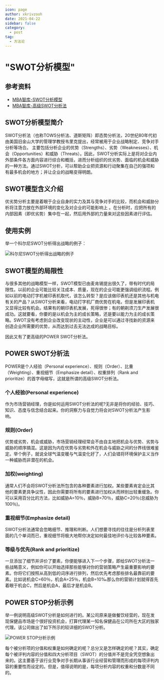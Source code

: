 ```yaml
---
icon: page
author: xkrivzooh
date: 2021-04-22
sidebar: false
category:
  - post
tag:
  - 方法论
---
```


# "SWOT分析模型"

## 参考资料

- [MBA智库-SWOT分析模型](https://wiki.mbalib.com/wiki/SWOT%E5%88%86%E6%9E%90%E6%A8%A1%E5%9E%8B)
- [MBA智库-高级SWOT分析法](https://wiki.mbalib.com/wiki/POWER_SWOT%E5%88%86%E6%9E%90%E6%B3%95)

## SWOT分析模型简介

SWOT分析法（也称TOWS分析法、道斯矩阵）即态势分析法，20世纪80年代初由美国旧金山大学的管理学教授韦里克提出，经常被用于企业战略制定、竞争对手分析等场合。
主要包括分析企业的优势（Strengths）、劣势（Weaknesses）、机会（Opportunities）和威胁（Threats）。因此，SWOT分析实际上是将对企业内外部条件各方面内容进行综合和概括，进而分析组织的优劣势、面临的机会和威胁的一种方法。通过SWOT分析，可以帮助企业把资源和行动聚集在自己的强项和有最多机会的地方；并让企业的战略变得明朗。

## SWOT模型含义介绍

优劣势分析主要是着眼于企业自身的实力及其与竞争对手的比较，而机会和威胁分析将注意力放在外部环境的变化及对企业的可能影响上 。在分析时，应把所有的内部因素（即优劣势）集中在一起，然后用外部的力量来对这些因素进行评估。

## 使用实例

举一个科尔尼SWOT分析得出战略的例子：

![科尔尼SWOT分析得出战略的例子](https://wenchao.ren/img/2021/04/1619151825-8f81abf80da4ce915e2a629d1622878b-20210423122343.png)


## SWOT模型的局限性

与很多其他的战略模型一样，SWOT模型已由麦肯锡提出很久了，带有时代的局限性。以前的企业可能比较关注成本、质量，现在的企业可能更强调组织流程。例如以前的电动打字机被印表机取代，该怎么转型？是应该做印表机还是其他与机电有关的产品？从SWOT分析来看，电动打字机厂商优势在机电，但是发展印表机又显得比较有机会。结果有的朝印表机发展，死得很惨；有的朝剃须刀生产发展很成功。这就要看，你要的是以机会为主的成长策略，还是要以能力为主的成长策略。SWOT没有考虑到企业改变现状的主动性，企业是可以通过寻找新的资源来创造企业所需要的优势，从而达到过去无法达成的战略目标。

因此又有了更高级的POWER SWOT分析法。

## POWER SWOT分析法

POWER是个人经验（Personal experience）、规则（Order）、比重（Weighting）、重视细节（Emphasize detail）、权重排列（Rank and prioritize）的首字母缩写，这就是所谓的高级SWOT分析法。

### 个人经验(Personal experience)

作为市场营销经理，你是如何运用SWOT分析法的呢?无非是将你的经验、技巧、知识、态度与信念结合起来。你的洞察力与自觉力将会对SWOT分析法产生影响。

### 规则(Order)

优势或劣势，机会或威胁，市场营销经理经常会不由自主地把机会与优势、劣势与威胁的顺序搞混。这是因为内在优势与劣势和外在机会与威胁之间的分界线很难鉴定。举个例子，就说全球气温变暖与气温变化好了，人们会错将环境保护主义当作一种威胁而非潜在的机会。

### 加权(weighting)

通常人们不会将SWOT分析法所包含的各种要素进行加权。某些要素肯定会比其他的要素更具争议性，因此你需要将所有的要素进行加权从而辨别出轻重缓急。你可以采用百分比的方法，比如威胁A=10％，威胁B=70％，威胁C=20％(总威胁为100％)。

### 重视细节(Emphasize detail)

SWOT分析法通常会忽略细节、推理和判断。人们想要寻找的往往是分析列表里面的几个单词而已，重视细节将极大地帮你决定如何最佳地评价与比较各种要素。

### 等级与优先(Rank and prioritize)

一旦添加了细节并评价了要素，你便能够进入下一个步骤，即给SWOT分析法一些战略意义，例如你可以开始选择那些能够对你的营销策略产生最重要影响的要素。你将它们按照从高到低的词序进行排列，然后优先考虑那些排名最靠前的要素。比如说机会C=60％，机会A=25％，机会B=10‰那么你的营销计划就得首先着眼于机会C，然后是机会A，最后才是机会B。

## POWER STOP分析示例

举一例说明高级SWOT分析是如何进行的。某公司原来是做餐饮经营的，现在发现保健品市场是个很好投资机会，打算代理某一知名保健品在公司所在大区的独家代理。该公司做出了如下所示的较详细的SWOT分析。

![POWER STOP分析示例](https://wenchao.ren/img/2021/04/1619152310-1e0528df370a1bb586a93dc6a32625a3-20210423123149.png)

每个被分析项的分值和权重是如何确定的呢？总分又是怎样确定的呢？其实，确定每个被评判内容的分值和四大分析项目（SWOT）的分值并不是完全凭空想象出来的。这主要基于该行业竞争对手长期从事该行业经营和管理而形成的每项评判内容的重要性而设定的。但是，值得说明的是，每项分析内容的权重和分数是不同的。

<!-- @include: ../scaffolds/post_footer.md -->
